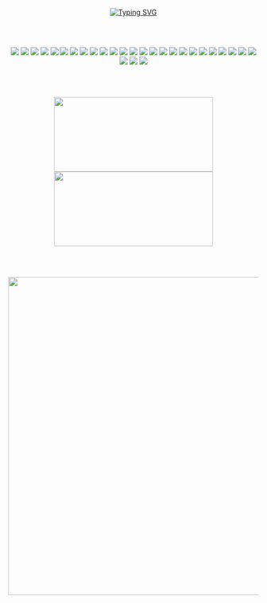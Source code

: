 <!--
**johnhjh/johnhjh** is a ✨ _special_ ✨ repository because its `README.md` (this file) appears on your GitHub profile.

Here are some ideas to get you started:

- 🔭 I’m currently working on ...
- 🌱 I’m currently learning ...
- 👯 I’m looking to collaborate on ...
- 🤔 I’m looking for help with ...
- 💬 Ask me about ...
- 📫 How to reach me: ...
- 😄 Pronouns: ...
- ⚡ Fun fact: ...
-->
<div align="center">

<br><br>

[![Typing SVG](https://readme-typing-svg.herokuapp.com?font=Fira+Code&weight=500&duration=4000&pause=2000&color=61DAFB&random=false&width=435&height=53&lines=Hi+there%2C+I'm+Hyun+Ho+%22John%22+An)](https://git.io/typing-svg)

<br><br>

<div align=center width=640> 
</div>
<!-- Languages -->
<img src="https://img.shields.io/badge/javascript-20232a?style=for-the-badge&logo=javascript&logoColor=61dafb"> 
<img src="https://img.shields.io/badge/html5-20232a?style=for-the-badge&logo=html5&logoColor=61dafb"> 
<img src="https://img.shields.io/badge/css-20232a?style=for-the-badge&logo=css3&logoColor=61dafb">
<img src="https://img.shields.io/badge/typescript-20232a?style=for-the-badge&logo=typescript&logoColor=61dafb"> 
<img src="https://img.shields.io/badge/java-20232a?style=for-the-badge&logo=java&logoColor=61dafb">
<img src="https://img.shields.io/badge/c sharp-20232a?style=for-the-badge&logo=c sharp&logoColor=61dafb">
<!-- Front-end -->
<img src="https://img.shields.io/badge/react-20232a?style=for-the-badge&logo=react&logoColor=61dafb">
<img src="https://img.shields.io/badge/redux-20232a?style=for-the-badge&logo=redux&logoColor=61dafb">
<img src="https://img.shields.io/badge/next.js-20232a?style=for-the-badge&logo=next.js&logoColor=61dafb">
<img src="https://img.shields.io/badge/electron-20232a?style=for-the-badge&logo=electron&logoColor=61dafb">
<img src="https://img.shields.io/badge/jquery-20232a?style=for-the-badge&logo=jquery&logoColor=61dafb">
<img src="https://img.shields.io/badge/bootstrap-20232a?style=for-the-badge&logo=bootstrap&logoColor=61dafb">
<!-- Back-end -->
<img src="https://img.shields.io/badge/node.js-20232a?style=for-the-badge&logo=node.js&logoColor=61dafb">
<img src="https://img.shields.io/badge/express-20232a?style=for-the-badge&logo=express&logoColor=61dafb">
<img src="https://img.shields.io/badge/spring-20232a?style=for-the-badge&logo=spring&logoColor=61dafb">
<img src="https://img.shields.io/badge/springboot-20232a?style=for-the-badge&logo=springboot&logoColor=61dafb">
<!-- Database -->
<img src="https://img.shields.io/badge/oracle-20232a?style=for-the-badge&logo=oracle&logoColor=61dafb">
<img src="https://img.shields.io/badge/mysql-20232a?style=for-the-badge&logo=mysql&logoColor=61dafb">
<img src="https://img.shields.io/badge/mariadb-20232a?style=for-the-badge&logo=mariadb&logoColor=61dafb">
<!-- Infra -->
<img src="https://img.shields.io/badge/aws-20232a?style=for-the-badge&logo=amazonaws&logoColor=61dafb">
<img src="https://img.shields.io/badge/tomcat-20232a?style=for-the-badge&logo=apachetomcat&logoColor=61dafb">
<!-- Collaboration -->
<img src="https://img.shields.io/badge/git-20232a?style=for-the-badge&logo=git&logoColor=61dafb">
<img src="https://img.shields.io/badge/github-20232a?style=for-the-badge&logo=github&logoColor=61dafb">
<img src="https://img.shields.io/badge/gitlab-20232a?style=for-the-badge&logo=gitlab&logoColor=61dafb">
<img src="https://img.shields.io/badge/gitea-20232a?style=for-the-badge&logo=gitea&logoColor=61dafb">
<!-- Testing -->
<img src="https://img.shields.io/badge/jest-20232a?style=for-the-badge&logo=jest&logoColor=61dafb">
<img src="https://img.shields.io/badge/jmeter-20232a?style=for-the-badge&logo=apachejmeter&logoColor=61dafb">
<!-- Game Development -->
<img src="https://img.shields.io/badge/unity-20232a?style=for-the-badge&logo=unity&logoColor=61dafb">

<br><br>

<!-- GitHub Stats -->
<a href="https://github.com/anuraghazra/github-readme-stats">
  <img width=320 height=150 align=center src="https://github-readme-stats.vercel.app/api?username=johnhjh&theme=react&hide=stars&show_icons=true&hide_border=true&count_private=true&card_height=150&card_width=320" />
</a>
<!-- Most Used Langauges -->
<a href="https://github.com/anuraghazra/github-readme-stats">
  <img width=320 height=150 align=center src="https://github-readme-stats.vercel.app/api/top-langs/?username=johnhjh&layout=compact&theme=react&hide_border=true&card_height=150&card_width=320" />
</a>

<br><br>

<a href="https://github.com/ashutosh00710/github-readme-activity-graph">
<img width=640 align=center src="https://github-readme-activity-graph.vercel.app/graph?username=johnhjh&theme=react&color=61DAFB&bg_color=20232a&hide_border=true"/>
</a>

<br><br><br>

</div>
